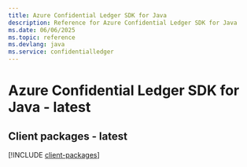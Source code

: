 ```yaml
---
title: Azure Confidential Ledger SDK for Java
description: Reference for Azure Confidential Ledger SDK for Java
ms.date: 06/06/2025
ms.topic: reference
ms.devlang: java
ms.service: confidentialledger
---
```

# Azure Confidential Ledger SDK for Java - latest

## Client packages - latest
[!INCLUDE [client-packages](confidential-ledger-client-index.md)]
